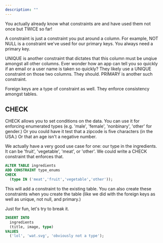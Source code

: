 ```yaml
---
description: ""
---
```


You actually already know what constraints are and have used them not once but TWICE so far!

A constraint is just a constraint you put around a column. For example, NOT NULL is a constraint we've used for our primary keys. You always need a primary key.

UNIQUE is another constraint that dictates that this column must be unqiue amongst all other columns. Ever wonder how an app can tell you so quickly if an email or a user name is taken so quickly? They likely use a UNIQUE constraint on those two columns. They should. PRIMARY is another such constraint.

Foreign keys are a type of constraint as well. They enforce consistency amongst tables.

## CHECK

CHECK allows you to set conditions on the data. You can use it for enforcing enumerated types (e.g. 'male', 'female', 'nonbinary', 'other' for gender.) Or you could have it test that a zipcode is five characters (in the USA.) Or that an age isn't a negative number.

We actually have a very good use case for one: our type in the ingredients. It can be 'fruit', 'vegetable', 'meat', or 'other'. We could write a CHECK constraint that enforces that.

```sql
ALTER TABLE ingredients
ADD CONSTRAINT type_enums
CHECK
  (type IN ('meat','fruit','vegetable','other'));
```

This will add a constraint to the existing table. You can also create these constraints when you create the table (like we did with the foreign keys as well as unique, not null, and primary.)

Just for fun, let's try to break it.

```sql
INSERT INTO
  ingredients
  (title, image, type)
VALUES
  ('lol', 'wat.svg', 'obviously not a type');
```
